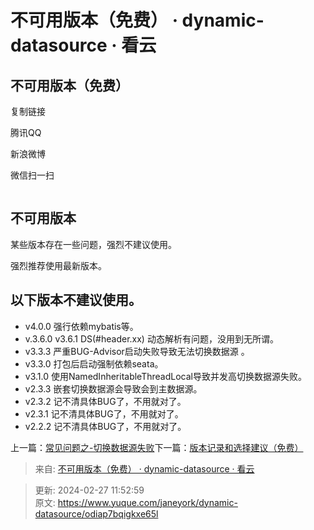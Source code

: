 # 不可用版本（免费） · dynamic-datasource · 看云

## 不可用版本（免费）
复制链接

腾讯QQ

新浪微博

微信扫一扫

![]()

## 不可用版本
某些版本存在一些问题，强烈不建议使用。

强烈推荐使用最新版本。

## 以下版本不建议使用。
+ v4.0.0 强行依赖mybatis等。
+ v.3.6.0 v3.6.1 DS(#header.xx) 动态解析有问题，没用到无所谓。
+ v3.3.3 严重BUG-Advisor启动失败导致无法切换数据源 。
+ v3.3.0 打包后启动强制依赖seata。
+ v3.1.0 使用NamedInheritableThreadLocal导致并发高切换数据源失败。
+ v2.3.3 嵌套切换数据源会导致会到主数据源。
+ v2.3.2 记不清具体BUG了，不用就对了。
+ v2.3.1 记不清具体BUG了，不用就对了。
+ v2.2.2 记不清具体BUG了，不用就对了。

上一篇：[常见问题之-切换数据源失败](https://www.kancloud.cn/tracy5546/dynamic-datasource/2304733)下一篇：[版本记录和选择建议（免费）](https://www.kancloud.cn/tracy5546/dynamic-datasource/2394605)  


> 来自: [不可用版本（免费） · dynamic-datasource · 看云](https://www.kancloud.cn/tracy5546/dynamic-datasource/2268389)
>



> 更新: 2024-02-27 11:52:59  
> 原文: <https://www.yuque.com/janeyork/dynamic-datasource/odiap7bqigkxe65l>